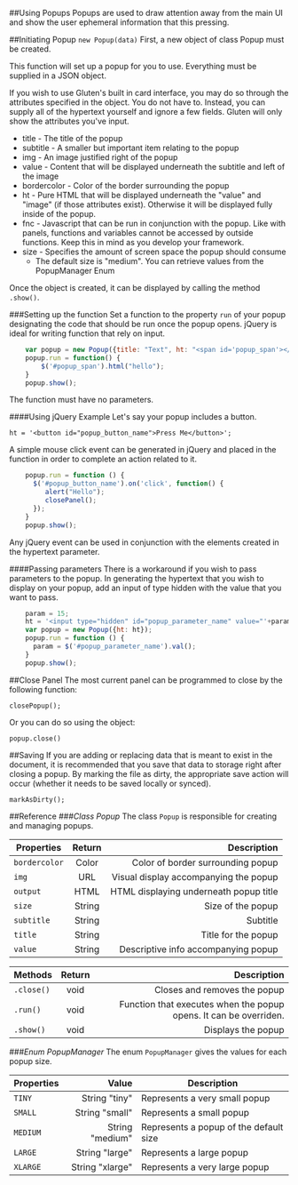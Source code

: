 ##Using Popups
Popups are used to draw attention away from the main UI and show the user ephemeral information that this pressing.

##Initiating Popup
`new Popup(data)`
First, a new object of class Popup must be created.

This function will set up a popup for you to use. Everything must be supplied in a JSON object.

If you wish to use Gluten's built in card interface, you may do so through the attributes specified in the object. You do not have to. Instead, you can supply all of the hypertext yourself and ignore a few fields. Gluten will only show the attributes you've input.

* title - The title of the popup
* subtitle - A smaller but important item relating to the popup
* img - An image justified right of the popup
* value - Content that will be displayed underneath the subtitle and left of the image
* bordercolor - Color of the border surrounding the popup
* ht - Pure HTML that will be displayed underneath the "value" and "image" (if those attributes exist). Otherwise it will be displayed fully inside of the popup.
* fnc - Javascript that can be run in conjunction with the popup. Like with panels, functions and variables cannot be accessed by outside functions. Keep this in mind as you develop your framework.
* size - Specifies the amount of screen space the popup should consume
    * The default size is "medium". You can retrieve values from the PopupManager Enum

Once the object is created, it can be displayed by calling the method `.show()`.

###Setting up the function
Set a function to the property `run` of your popup designating the code that should be run once the popup opens. jQuery is ideal for writing function that rely on input.

```Javascript
    var popup = new Popup({title: "Text", ht: "<span id='popup_span'></span>"});
    popup.run = function() {
        $('#popup_span').html("hello");
    }
    popup.show();
```

The function must have no parameters.

####Using jQuery Example
Let's say your popup includes a button.

`ht = '<button id="popup_button_name">Press Me</button>';`

A simple mouse click event can be generated in jQuery and placed in the function in order to complete an action related to it.

```JavaScript
    popup.run = function () {
      $('#popup_button_name').on('click', function() {
         alert("Hello");
         closePanel();
      });
    }
    popup.show();
```

Any jQuery event can be used in conjunction with the elements created in the hypertext parameter.

####Passing parameters
There is a workaround if you wish to pass parameters to the popup.
In generating the hypertext that you wish to display on your popup, add an input of type hidden with the value that you want to pass.

```JavaScript
    param = 15;
    ht = '<input type="hidden" id="popup_parameter_name" value="'+param+'">';
    var popup = new Popup({ht: ht});
    popup.run = function () {
      param = $('#popup_parameter_name').val();
    }
    popup.show();
```

##Close Panel
The most current panel can be programmed to close by the following function:

`closePopup();`

Or you can do so using the object:

`popup.close()`

##Saving
If you are adding or replacing data that is meant to exist in the document, it is recommended that you save that data to storage right after closing a popup. By marking the file as dirty, the appropriate save action will occur (whether it needs to be saved locally or synced).

`markAsDirty();`

##Reference
###*Class Popup*
The class `Popup` is responsible for creating and managing popups.

| Properties   | Return  | Description                           |
| ----------   | :-----: | ------------------------------------: |
| `bordercolor`| Color   | Color of border surrounding popup     |
| `img`        | URL     | Visual display accompanying the popup |
| `output`     | HTML    | HTML displaying underneath popup title|
| `size`       | String  | Size of the popup                     |
| `subtitle`   | String  | Subtitle                              |
| `title`      | String  | Title for the popup                   |
| `value`      | String  | Descriptive info accompanying popup   |

| Methods    | Return  | Description                                                       |
| ---------- | :-----: | ----------------------------------------------------------------: |
| `.close()` | void    | Closes and removes the popup                                      |
| `.run()`   | void    | Function that executes when the popup opens. It can be overriden. |
| `.show()`  | void    | Displays the popup                                                |

###*Enum PopupManager*
The enum `PopupManager` gives the values for each popup size.

| Properties | Value          | Description                             | 
| ---------- | -------------: | --------------------------------------- |
| `TINY `    | String "tiny"  | Represents a very small popup           |
| `SMALL`    | String "small" | Represents a small popup                |
| `MEDIUM`   | String "medium"| Represents a popup of the default size  |
| `LARGE`    | String "large" | Represents a large popup                |
| `XLARGE`   | String "xlarge"| Represents a very large popup           |
